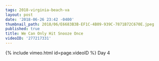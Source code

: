 ```yaml
---
tags: 2018-virginia-beach-va
layout: post
date: '2018-06-26 23:42 -0400'
thumbnail_path: 2018/06/E6683B3B-EF1C-4B09-939C-7871B72C670E.jpeg
published: true
title: We Can Only Hit Snooze Once
videoID: '277217331'
---
```

{% include vimeo.html id=page.videoID %}
Day 4